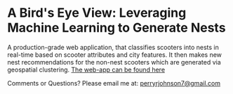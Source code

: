 # A Bird's Eye View: Leveraging Machine Learning to Generate Nests
A production-grade web application, that classifies scooters into nests in real-time based on scooter attributes and city features. It then makes new nest recommendations for the non-nest scooters which are generated via geospatial clustering. [The web-app can be found here](www.nestgenerator.com)




Comments or Questions? Please email me at: perryrjohnson7@gmail.com
